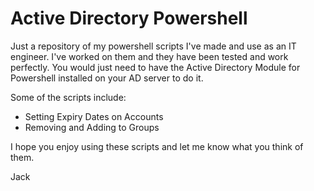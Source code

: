 # Active Directory Powershell
Just a repository of my powershell scripts I've made and use as an IT engineer. I've worked on them and they have been tested and work perfectly. You would just need to have the Active Directory Module for Powershell installed on your AD server to do it.

Some of the scripts include:
- Setting Expiry Dates on Accounts
- Removing and Adding to Groups

I hope you enjoy using these scripts and let me know what you think of them. 

Jack
